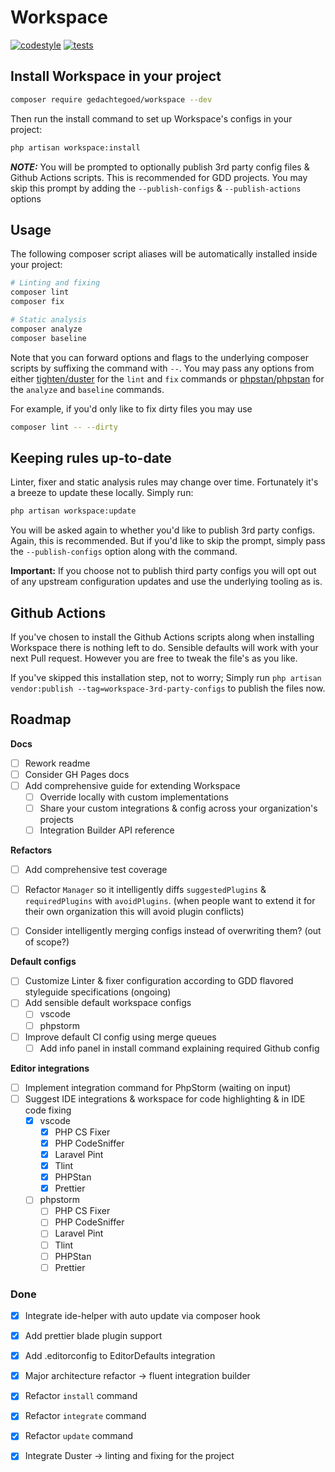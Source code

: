 # Workspace

[![codestyle](https://github.com/media-code/workspace/actions/workflows/codestyle.yml/badge.svg)](https://github.com/media-code/workspace/actions/workflows/codestyle.yml)
[![tests](https://github.com/media-code/workspace/actions/workflows/tests.yml/badge.svg)](https://github.com/media-code/workspace/actions/workflows/tests.yml)

## Install Workspace in your project

```bash
composer require gedachtegoed/workspace --dev
```

Then run the install command to set up Workspace's configs in your project:

```bash
php artisan workspace:install
```

**_NOTE:_** You will be prompted to optionally publish 3rd party config files & Github Actions scripts. This is recommended for GDD projects. You may skip this prompt by adding the `--publish-configs` & `--publish-actions` options

## Usage

The following composer script aliases will be automatically installed inside your project:

```bash
# Linting and fixing
composer lint
composer fix

# Static analysis
composer analyze
composer baseline
```

Note that you can forward options and flags to the underlying composer scripts by suffixing the command with `--`. You may pass any options from either [tighten/duster](https://github.com/tighten/duster) for the `lint` and `fix` commands or [phpstan/phpstan](https://phpstan.org/config-reference) for the `analyze` and `baseline` commands.

For example, if you'd only like to fix dirty files you may use

```bash
composer lint -- --dirty
```

## Keeping rules up-to-date

Linter, fixer and static analysis rules may change over time. Fortunately it's a breeze to update these locally. Simply run:

```bash
php artisan workspace:update
```

You will be asked again to whether you'd like to publish 3rd party configs. Again, this is recommended. But if you'd like to skip the prompt, simply pass the `--publish-configs` option along with the command.

**Important:** If you choose not to publish third party configs you will opt out of any upstream configuration updates and use the underlying tooling as is.

## Github Actions

If you've chosen to install the Github Actions scripts along when installing Workspace there is nothing left to do. Sensible defaults will work with your next Pull request. However you are free to tweak the file's as you like.

If you've skipped this installation step, not to worry; Simply run `php artisan vendor:publish --tag=workspace-3rd-party-configs` to publish the files now.

## Roadmap

**Docs**

-   [ ] Rework readme
-   [ ] Consider GH Pages docs
-   [ ] Add comprehensive guide for extending Workspace
    -   [ ] Override locally with custom implementations
    -   [ ] Share your custom integrations & config across your organization's projects
    -   [ ] Integration Builder API reference

**Refactors**

-   [ ] Add comprehensive test coverage

-   [ ] Refactor `Manager` so it intelligently diffs `suggestedPlugins` & `requiredPlugins` with `avoidPlugins`. (when people want to extend it for their own organization this will avoid plugin conflicts)
-   [ ] Consider intelligently merging configs instead of overwriting them? (out of scope?)

**Default configs**

-   [ ] Customize Linter & fixer configuration according to GDD flavored styleguide specifications (ongoing)
-   [ ] Add sensible default workspace configs
    -   [ ] vscode
    -   [ ] phpstorm
-   [ ] Improve default CI config using merge queues
    -   [ ] Add info panel in install command explaining required Github config

**Editor integrations**

-   [ ] Implement integration command for PhpStorm (waiting on input)
-   [ ] Suggest IDE integrations & workspace for code highlighting & in IDE code fixing
    -   [x] vscode
        -   [x] PHP CS Fixer
        -   [x] PHP CodeSniffer
        -   [x] Laravel Pint
        -   [x] Tlint
        -   [x] PHPStan
        -   [x] Prettier
    -   [ ] phpstorm
        -   [ ] PHP CS Fixer
        -   [ ] PHP CodeSniffer
        -   [ ] Laravel Pint
        -   [ ] Tlint
        -   [ ] PHPStan
        -   [ ] Prettier

### Done

-   [x] Integrate ide-helper with auto update via composer hook
-   [x] Add prettier blade plugin support
-   [x] Add .editorconfig to EditorDefaults integration

-   [x] Major architecture refactor -> fluent integration builder
-   [x] Refactor `install` command
-   [x] Refactor `integrate` command
-   [x] Refactor `update` command

-   [x] Integrate Duster -> linting and fixing for the project
